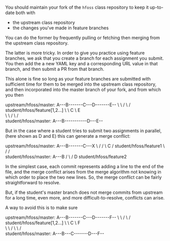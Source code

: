 
You should maintain your fork of the `hfoss` class repository to keep it
up-to-date both with

  * the upstream class repository
  * the changes you've made in feature branches

You can do the former by frequently pulling or fetching then merging from
the upstream class repository.

The latter is more tricky. In order to give you practice using feature
branches, we ask that you create a branch for each assignment you submit.
You then add the a new YAML key and a corresponding URL value in that
branch, and then submit a PR from that branch.

This alone is fine so long as your feature branches are submitted with
sufficient time for them to be merged into the upstream class repository,
and then incorporated into the master branch of your fork, and from which
you then 



upstream/hfoss/master:          A---B-------C---D-------E--
                                 \   \     /     \     /
student/hfoss/feature[1,2...]     \   \   C       \   E  
                                   \   \ /         \ /  
student/hfoss/master:               A---B-----------D---E--


But in the case where a student tries to submit two assignments in parallel,
(here shown as D and E) this can generate a merge conflict:



upstream/hfoss/master:  A---B-------C---X
                         \         /   / 
                      	  \       C   / student/hfoss/feature1
                           \     /   /   
student/hfoss/master:       A---B   /
                                 \ /
                                  D     student/hfoss/feature2

In the simplest case, each commit represents adding a line to the end of the
file, and the merge conflict arises from the merge algorithm not knowing in
which order to place the two new lines. So, the merge conflict can be
fairly straightforward to resolve.

But, if the student's master branch does not merge commits from upstream for
a long time, even more, and more difficult-to-resolve, conflicts can arise.

A way to avoid this is to make sure 

upstream/hfoss/master:          A---B-------C---D-------F--
                                 \   \     /     \     /
student/hfoss/feature[1,2...]     \   \   C       \   F  
                                   \   \ / \       \ / \
student/hfoss/master:               A---B---C-------D---F--
